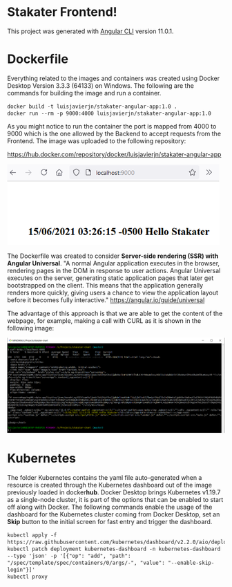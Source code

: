 # Stakater Frontend!

This project was generated with [Angular CLI](https://github.com/angular/angular-cli) version 11.0.1.

# Dockerfile

Everything related to the images and containers was created using Docker Desktop Version 3.3.3 (64133) on Windows. The following are the commands for building the image and run a container.
```
docker build -t luisjavierjn/stakater-angular-app:1.0 .
docker run --rm -p 9000:4000 luisjavierjn/stakater-angular-app:1.0
```
As you might notice to run the container the port is mapped from 4000 to 9000 which is the one allowed by the Backend to accept requests from the Frontend. The image was uploaded to the following repository:

https://hub.docker.com/repository/docker/luisjavierjn/stakater-angular-app

![GET Endpoint](browser-answer.PNG)

The Dockerfile was created to consider **Server-side rendering (SSR) with Angular Universal**. "A normal Angular application executes in the browser, rendering pages in the DOM in response to user actions. Angular Universal executes on the server, generating static application pages that later get bootstrapped on the client. This means that the application generally renders more quickly, giving users a chance to view the application layout before it becomes fully interactive." https://angular.io/guide/universal

The advantage of this approach is that we are able to get the content of the webpage, for example, making a call with CURL as it is shown in the following image:

![CURL Call](curl-answer.PNG)

# Kubernetes

The folder Kubernetes contains the yaml file auto-generated when a resource is created through the Kubernetes dashboard out of the image previously loaded in docker**hub**. Docker Desktop brings Kubernetes v1.19.7 as a single-node cluster, it is part of the options that can be enabled to start off along with Docker. The following commands enable the usage of the dashboard for the Kubernetes cluster coming from Docker Desktop, set an **Skip** button to the initial screen for fast entry and trigger the dashboard.
```
kubectl apply -f https://raw.githubusercontent.com/kubernetes/dashboard/v2.2.0/aio/deploy/recommended.yaml
kubectl patch deployment kubernetes-dashboard -n kubernetes-dashboard --type 'json' -p '[{"op": "add", "path": "/spec/template/spec/containers/0/args/-", "value": "--enable-skip-login"}]'
kubectl proxy
```
